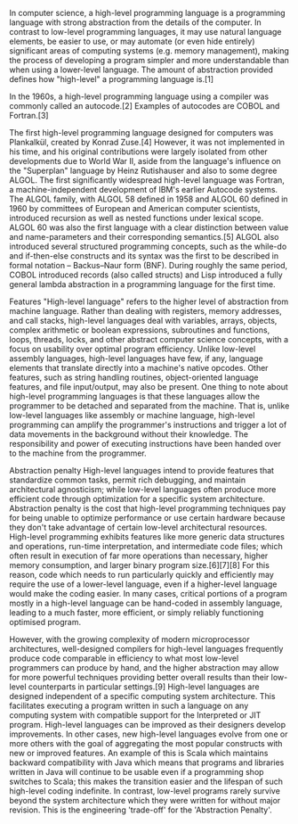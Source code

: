 In computer science, a high-level programming language is a programming language with strong abstraction from the details of the computer. In contrast to low-level programming languages, it may use natural language elements, be easier to use, or may automate (or even hide entirely) significant areas of computing systems (e.g. memory management), making the process of developing a program simpler and more understandable than when using a lower-level language. The amount of abstraction provided defines how "high-level" a programming language is.[1]

In the 1960s, a high-level programming language using a compiler was commonly called an autocode.[2] Examples of autocodes are COBOL and Fortran.[3]

The first high-level programming language designed for computers was Plankalkül, created by Konrad Zuse.[4] However, it was not implemented in his time, and his original contributions were largely isolated from other developments due to World War II, aside from the language's influence on the "Superplan" language by Heinz Rutishauser and also to some degree ALGOL. The first significantly widespread high-level language was Fortran, a machine-independent development of IBM's earlier Autocode systems. The ALGOL family, with ALGOL 58 defined in 1958 and ALGOL 60 defined in 1960 by committees of European and American computer scientists, introduced recursion as well as nested functions under lexical scope. ALGOL 60 was also the first language with a clear distinction between value and name-parameters and their corresponding semantics.[5] ALGOL also introduced several structured programming concepts, such as the while-do and if-then-else constructs and its syntax was the first to be described in formal notation – Backus–Naur form (BNF). During roughly the same period, COBOL introduced records (also called structs) and Lisp introduced a fully general lambda abstraction in a programming language for the first time.

Features
"High-level language" refers to the higher level of abstraction from machine language. Rather than dealing with registers, memory addresses, and call stacks, high-level languages deal with variables, arrays, objects, complex arithmetic or boolean expressions, subroutines and functions, loops, threads, locks, and other abstract computer science concepts, with a focus on usability over optimal program efficiency. Unlike low-level assembly languages, high-level languages have few, if any, language elements that translate directly into a machine's native opcodes. Other features, such as string handling routines, object-oriented language features, and file input/output, may also be present. One thing to note about high-level programming languages is that these languages allow the programmer to be detached and separated from the machine. That is, unlike low-level languages like assembly or machine language, high-level programming can amplify the programmer's instructions and trigger a lot of data movements in the background without their knowledge. The responsibility and power of executing instructions have been handed over to the machine from the programmer.

Abstraction penalty
High-level languages intend to provide features that standardize common tasks, permit rich debugging, and maintain architectural agnosticism; while low-level languages often produce more efficient code through optimization for a specific system architecture. Abstraction penalty is the cost that high-level programming techniques pay for being unable to optimize performance or use certain hardware because they don't take advantage of certain low-level architectural resources. High-level programming exhibits features like more generic data structures and operations, run-time interpretation, and intermediate code files; which often result in execution of far more operations than necessary, higher memory consumption, and larger binary program size.[6][7][8] For this reason, code which needs to run particularly quickly and efficiently may require the use of a lower-level language, even if a higher-level language would make the coding easier. In many cases, critical portions of a program mostly in a high-level language can be hand-coded in assembly language, leading to a much faster, more efficient, or simply reliably functioning optimised program.

However, with the growing complexity of modern microprocessor architectures, well-designed compilers for high-level languages frequently produce code comparable in efficiency to what most low-level programmers can produce by hand, and the higher abstraction may allow for more powerful techniques providing better overall results than their low-level counterparts in particular settings.[9] High-level languages are designed independent of a specific computing system architecture. This facilitates executing a program written in such a language on any computing system with compatible support for the Interpreted or JIT program. High-level languages can be improved as their designers develop improvements. In other cases, new high-level languages evolve from one or more others with the goal of aggregating the most popular constructs with new or improved features. An example of this is Scala which maintains backward compatibility with Java which means that programs and libraries written in Java will continue to be usable even if a programming shop switches to Scala; this makes the transition easier and the lifespan of such high-level coding indefinite. In contrast, low-level programs rarely survive beyond the system architecture which they were written for without major revision. This is the engineering 'trade-off' for the 'Abstraction Penalty'.
